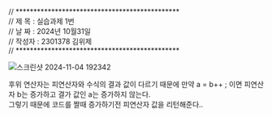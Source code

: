 // **********************************************                                                                               
// 제 목 : 실습과제 1번                                                                                                           
// 날 짜 : 2024년 10월31일                                                                                                       
// 작성자 : 2301378 김위제                                                                                                       
// **********************************************                                                                               

![스크린샷 2024-11-04 192342](https://github.com/user-attachments/assets/56f942f0-467e-42c5-8b11-03eb0b12418d)


후위 연산자는 피연산자와 수식의 결과 값이 다르기 때문에 만약 a = b++ ; 이면 피연산자 b는 증가하고 결가 값인 a는 증가하지 않는다.                        
그렇기 때문에 코드를 짤때 증가하기전 피연산자 값을 리턴해준다..
